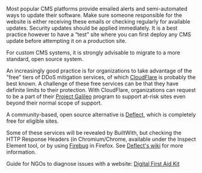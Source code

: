 
Most popular CMS platforms provide emailed alerts and semi-automated ways to update their software. Make sure someone responsible for the website is either receiving these emails or checking regularly for available updates. Security updates should be applied immediately. It is a best practice however to have a “test” site where you can first deploy any CMS update before attempting it on a production site.

For custom CMS systems, it is strongly advisable to migrate to a more standard, open source system.

An increasingly good practice is for organizations to take advantage of the "free" tiers of DDoS mitigation services, of which [CloudFlare](https://www.cloudflare.com/) is probably the best known. A challenge of these free services can be that they have definite limits to their protection. With CloudFlare, organizations can request to be a part of their [Project Galileo](https://www.cloudflare.com/galileo) program to support at-risk sites even beyond their normal scope of support.

A community-based, open source alternative is [Deflect](https://deflect.ca/), which is completely free for eligible sites.

Some of these services will be revealed by BuiltWith, but checking the HTTP Response Headers (in Chromium/Chrome, available under the Inspect Element tool, or by using [Firebug](https://addons.mozilla.org/en-US/firefox/addon/firebug/) in Firefox. See [Deflect's wiki](https://wiki.deflect.ca/wiki/About_Deflect#Is_it_working.3F) for more information.

Guide for NGOs to diagnose issues with a website: [Digital First Aid Kit](https://digitalfirstaid.org/en/topics/website-not-working/)
